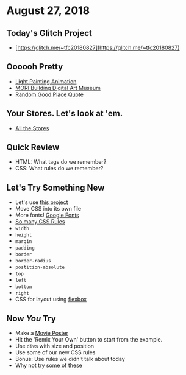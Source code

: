 # August 27, 2018

## Today's Glitch Project

- [https://glitch.me/~tfc20180827](https://glitch.me/~tfc20180827)

## Oooooh Pretty

- [Light Painting Animation](https://hackaday.com/2018/07/30/light-painting-animations-directly-from-blender)
- [MORI Building Digital Art Museum](https://www.bloomberg.com/news/articles/2018-07-04/at-psychedelic-tokyo-museum-light-and-space-are-the-art)
- [Random Good Place Quote](http://good-place-quotes.glitch.me/)

## Your Stores. Let's look at 'em.

- [All the Stores](https://zany-paper.glitch.me/)

## Quick Review

- HTML: What tags do we remember?
- CSS: What rules do we remember?

## Let's Try Something New

- Let's use [this project](https://glitch.com/edit/#!/equal-surf)
- Move CSS into its own file
- More fonts! [Google Fonts](https://fonts.google.com/)
- [So many CSS Rules](https://developer.mozilla.org/en-US/docs/Web/CSS/Reference)
- `width`
- `height`
- `margin`
- `padding`
- `border`
- `border-radius`
- `postition-absolute`
- `top`
- `left`
- `bottom`
- `right`
- CSS for layout using [flexbox](https://developer.mozilla.org/en-US/docs/Learn/CSS/CSS_layout/Flexbox)

## Now _You_ Try

- Make a [Movie Poster](https://glitch.com/~movieposters)
- Hit the 'Remix Your Own' button to start from the example.
- Use `div`s with size and position
- Use some of our new CSS rules
- Bonus: Use rules we didn't talk about today
- Why not try [some of these](https://developer.mozilla.org/en-US/docs/Learn/CSS/Styling_boxes/Advanced_box_effects)
